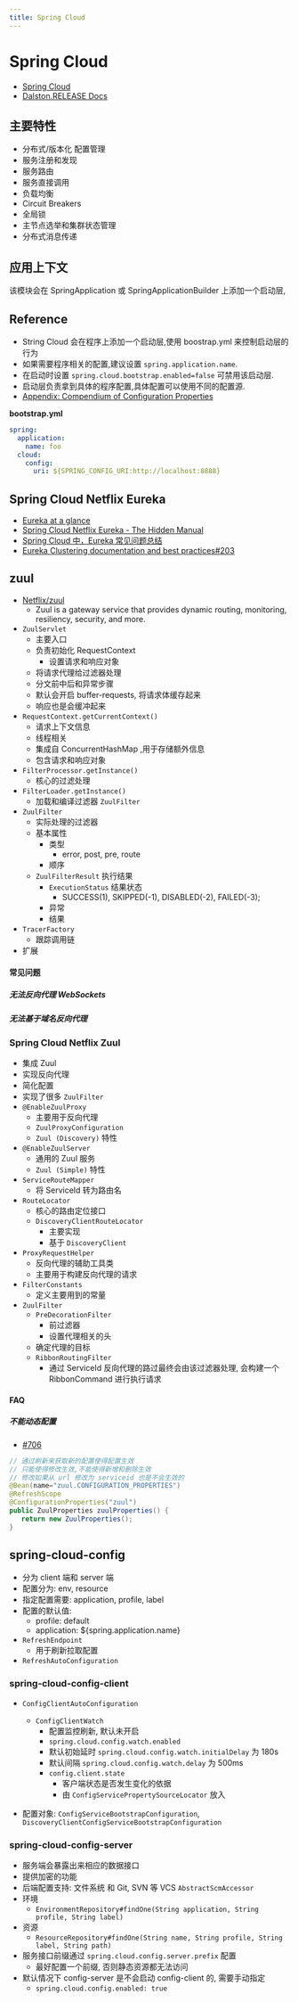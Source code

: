```yaml
---
title: Spring Cloud
---
```


# Spring Cloud

- [Spring Cloud](http://projects.spring.io/spring-cloud/)
- [Dalston.RELEASE Docs](http://cloud.spring.io/spring-cloud-static/Dalston.RELEASE)

## 主要特性

- 分布式/版本化 配置管理
- 服务注册和发现
- 服务路由
- 服务直接调用
- 负载均衡
- Circuit Breakers
- 全局锁
- 主节点选举和集群状态管理
- 分布式消息传递

## 应用上下文

该模块会在 SpringApplication 或 SpringApplicationBuilder 上添加一个启动层,

## Reference

- String Cloud 会在程序上添加一个启动层,使用 boostrap.yml 来控制启动层的行为
- 如果需要程序相关的配置,建议设置 `spring.application.name`.
- 在启动时设置 `spring.cloud.bootstrap.enabled=false` 可禁用该启动层.
- 启动层负责拿到具体的程序配置,具体配置可以使用不同的配置源.
- [Appendix: Compendium of Configuration Properties](http://cloud.spring.io/spring-cloud-static/Dalston.RELEASE/#_appendix_compendium_of_configuration_properties)

**bootstrap.yml**

```yaml
spring:
  application:
    name: foo
  cloud:
    config:
      uri: ${SPRING_CONFIG_URI:http://localhost:8888}
```

## Spring Cloud Netflix Eureka

- [Eureka at a glance](https://github.com/Netflix/eureka/wiki/Eureka-at-a-glance)
- [Spring Cloud Netflix Eureka - The Hidden Manual](http://blog.abhijitsarkar.org/technical/netflix-eureka/)
- [Spring Cloud 中，Eureka 常见问题总结](http://www.itmuch.com/spring-cloud-sum-eureka/)
- [Eureka Clustering documentation and best practices#203](https://github.com/spring-cloud/spring-cloud-netflix/issues/203)

## zuul

- [Netflix/zuul](https://github.com/Netflix/zuul)
  - Zuul is a gateway service that provides dynamic routing, monitoring, resiliency, security, and more.
- `ZuulServlet`
  - 主要入口
  - 负责初始化 RequestContext
    - 设置请求和响应对象
  - 将请求代理给过滤器处理
  - 分文前中后和异常步骤
  - 默认会开启 buffer-requests, 将请求体缓存起来
  - 响应也是会缓冲起来
- `RequestContext.getCurrentContext()`
  - 请求上下文信息
  - 线程相关
  - 集成自 ConcurrentHashMap ,用于存储额外信息
  - 包含请求和响应对象
- `FilterProcessor.getInstance()`
  - 核心的过滤处理
- `FilterLoader.getInstance()`
  - 加载和编译过滤器 `ZuulFilter`
- `ZuulFilter`
  - 实际处理的过滤器
  - 基本属性
    - 类型
      - error, post, pre, route
    - 顺序
  - `ZuulFilterResult` 执行结果
    - `ExecutionStatus` 结果状态
      - SUCCESS(1), SKIPPED(-1), DISABLED(-2), FAILED(-3);
    - 异常
    - 结果
- `TracerFactory`
  - 跟踪调用链
- 扩展

#### 常见问题

##### 无法反向代理 WebSockets

##### 无法基于域名反向代理

### Spring Cloud Netflix Zuul

- 集成 Zuul
- 实现反向代理
- 简化配置
- 实现了很多 `ZuulFilter`
- `@EnableZuulProxy`
  - 主要用于反向代理
  - `ZuulProxyConfiguration`
  - `Zuul (Discovery)` 特性
- `@EnableZuulServer`
  - 通用的 Zuul 服务
  - `Zuul (Simple)` 特性
- `ServiceRouteMapper`
  - 将 ServiceId 转为路由名
- `RouteLocator`
  - 核心的路由定位接口
  - `DiscoveryClientRouteLocator`
    - 主要实现
    - 基于 `DiscoveryClient`
- `ProxyRequestHelper`
  - 反向代理的辅助工具类
  - 主要用于构建反向代理的请求
- `FilterConstants`
  - 定义主要用到的常量
- `ZuulFilter`
  - `PreDecorationFilter`
    - 前过滤器
    - 设置代理相关的头
  - 确定代理的目标
  - `RibbonRoutingFilter`
    - 通过 ServiceId 反向代理的路过最终会由该过滤器处理, 会构建一个 RibbonCommand 进行执行请求

#### FAQ

##### 不能动态配置

- [#706](https://github.com/spring-cloud/spring-cloud-netflix/issues/706)

```java
// 通过刷新来获取新的配置使得配置生效
// 只能使得修改生效,不能使得新增和删除生效
// 修改如果从 url 修改为 serviceid 也是不会生效的
@Bean(name="zuul.CONFIGURATION_PROPERTIES")
@RefreshScope
@ConfigurationProperties("zuul")
public ZuulProperties zuulProperties() {
   return new ZuulProperties();
}
```

## spring-cloud-config

- 分为 client 端和 server 端
- 配置分为: env, resource
- 指定配置需要: application, profile, label
- 配置的默认值:
  - profile: default
  - application: ${spring.application.name}
- `RefreshEndpoint`
  - 用于刷新拉取配置
- `RefreshAutoConfiguration`

### spring-cloud-config-client

- `ConfigClientAutoConfiguration`

  - `ConfigClientWatch`
    - 配置监控刷新, 默认未开启
    - `spring.cloud.config.watch.enabled`
    - 默认初始延时 `spring.cloud.config.watch.initialDelay` 为 180s
    - 默认间隔 `spring.cloud.config.watch.delay` 为 500ms
    - `config.client.state`
      - 客户端状态是否发生变化的依据
      - 由 `ConfigServicePropertySourceLocator` 放入

- 配置对象: `ConfigServiceBootstrapConfiguration`, `DiscoveryClientConfigServiceBootstrapConfiguration`

### spring-cloud-config-server

- 服务端会暴露出来相应的数据接口
- 提供加密的功能
- 后端配置支持: 文件系统 和 Git, SVN 等 VCS `AbstractScmAccessor`
- 环境
  - `EnvironmentRepository#findOne(String application, String profile, String label)`
- 资源
  - `ResourceRepository#findOne(String name, String profile, String label, String path)`
- 服务接口前缀通过 `spring.cloud.config.server.prefix` 配置
  - 最好配置一个前缀, 否则静态资源都无法访问
- 默认情况下 config-server 是不会启动 config-client 的, 需要手动指定
  - `spring.cloud.config.enabled: true`
